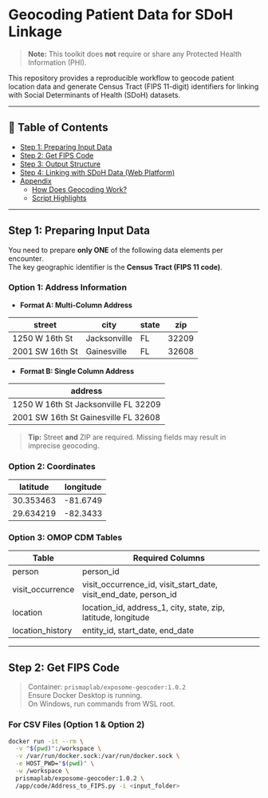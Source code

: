 # Geocoding Patient Data for SDoH Linkage

> **Note:** This toolkit does **not** require or share any Protected Health Information (PHI).

This repository provides a reproducible workflow to geocode patient location data and generate Census Tract (FIPS 11-digit) identifiers for linking with Social Determinants of Health (SDoH) datasets.

---

## 📑 Table of Contents
- [Step 1: Preparing Input Data](#step-1-preparing-input-data)
- [Step 2: Get FIPS Code](#step-2-get-fips-code)
- [Step 3: Output Structure](#step-3-output-structure)
- [Step 4: Linking with SDoH Data (Web Platform)](#step-4-linking-with-sdoh-data-web-platform)
- [Appendix](#appendix)
  - [How Does Geocoding Work?](#how-does-geocoding-work)
  - [Script Highlights](#script-highlights)

---

## Step 1: Preparing Input Data

You need to prepare **only ONE** of the following data elements per encounter.  
The key geographic identifier is the **Census Tract (FIPS 11 code)**.

### Option 1: Address Information
- **Format A: Multi-Column Address**

| street       | city        | state | zip   |
|--------------|------------|-------|-------|
| 1250 W 16th St | Jacksonville | FL    | 32209 |
| 2001 SW 16th St | Gainesville  | FL    | 32608 |

- **Format B: Single Column Address**

| address |
|---------|
| 1250 W 16th St Jacksonville FL 32209 |
| 2001 SW 16th St Gainesville FL 32608 |

> **Tip:** Street **and** ZIP are required. Missing fields may result in imprecise geocoding.

### Option 2: Coordinates

| latitude   | longitude |
|------------|-----------|
| 30.353463  | -81.6749  |
| 29.634219  | -82.3433  |

### Option 3: OMOP CDM Tables

| Table              | Required Columns |
|--------------------|------------------------------------------------------|
| person             | person_id                                            |
| visit_occurrence   | visit_occurrence_id, visit_start_date, visit_end_date, person_id |
| location           | location_id, address_1, city, state, zip, latitude, longitude |
| location_history   | entity_id, start_date, end_date                      |

---

## Step 2: Get FIPS Code

> Container: `prismaplab/exposome-geocoder:1.0.2`  
> Ensure Docker Desktop is running.  
> On Windows, run commands from WSL root.

### For CSV Files (Option 1 & Option 2)

```bash
docker run -it --rm \
  -v "$(pwd)":/workspace \
  -v /var/run/docker.sock:/var/run/docker.sock \
  -e HOST_PWD="$(pwd)" \
  -w /workspace \
  prismaplab/exposome-geocoder:1.0.2 \
  /app/code/Address_to_FIPS.py -i <input_folder>
